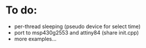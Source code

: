 To do:
======
- per-thread sleeping (pseudo device for select time)
- port to msp430g2553 and attiny84 (share init.cpp)
- more examples...
